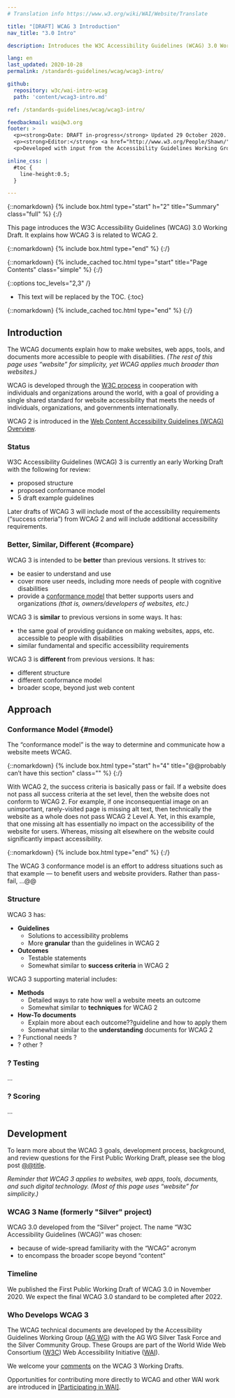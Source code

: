 ```yaml
---
# Translation info https://www.w3.org/wiki/WAI/Website/Translate

title: "[DRAFT] WCAG 3 Introduction"
nav_title: "3.0 Intro"

description: Introduces the W3C Accessibility Guidelines (WCAG) 3.0 Working Draft. WCAG documents explain how to make the web more accessible to people with disabilities.

lang: en
last_updated: 2020-10-28
permalink: /standards-guidelines/wcag/wcag3-intro/

github:
  repository: w3c/wai-intro-wcag
  path: 'content/wcag3-intro.md'

ref: /standards-guidelines/wcag/wcag3-intro/

feedbackmail: wai@w3.org
footer: >
  <p><strong>Date: DRAFT in-progress</strong> Updated 29 October 2020. </p>
  <p><strong>Editor:</strong> <a href="http://www.w3.org/People/Shawn/">Shawn Lawton Henry</a>. Contributors: Jeanne Spellman.</p>
  <p>Developed with input from the Accessibility Guidelines Working Group (<a href="https://www.w3.org/WAI/about/groups/agwg/">AG WG</a>), Silver Task Force, Silver Community Group, and the Education and Outreach Working Group (<a href="https://www.w3.org/WAI/about/groups/eowg/">EOWG</a>).</p>

inline_css: |
  #toc {
    line-height:0.5;
  }

---
```


{::nomarkdown}
{% include box.html type="start" h="2" title="Summary" class="full" %}
{:/}

This page introduces the W3C Accessibility Guidelines (WCAG) 3.0 Working Draft. It explains how WCAG 3 is related to WCAG 2.

{::nomarkdown}
{% include box.html type="end" %}
{:/}

{::nomarkdown}
{% include_cached toc.html type="start" title="Page Contents" class="simple" %}
{:/}

{::options toc_levels="2,3" /}

-   This text will be replaced by the TOC.
{:toc}

{::nomarkdown}
{% include_cached toc.html type="end" %}
{:/}

## Introduction

The WCAG documents explain how to make websites, web apps, tools, and documents more accessible to people with disabilities. _(The rest of this page uses “website” for simplicity, yet WCAG applies much broader than websites.)_


WCAG is developed through the [W3C process](https://www.w3.org/WAI/standards-guidelines/w3c-process/) in cooperation with individuals and organizations around the world, with a goal of providing a single shared standard for website accessibility that meets the needs of individuals, organizations, and governments internationally.

WCAG 2 is introduced in the [Web Content Accessibility Guidelines (WCAG) Overview](https://www.w3.org/WAI/standards-guidelines/wcag/).

### Status 

W3C Accessibility Guidelines (WCAG) 3 is currently an early Working Draft with the following for review:
* proposed structure
* proposed conformance model
* 5 draft example guidelines

Later drafts of WCAG 3 will include most of the accessibility requirements (“success criteria”) from WCAG 2 and will include additional accessibility requirements.

### Better, Similar, Different {#compare}

WCAG 3 is intended to be **better** than previous versions. It strives to:
* be easier to understand and use
* cover more user needs, including more needs of people with cognitive disabilities
* provide a [conformance model](#model) that better supports users and organizations _(that is, owners/developers of websites, etc.)_

WCAG 3 is **similar** to previous versions in some ways. It has:
* the same goal of providing guidance on making websites, apps, etc. accessible to people with disabilities
* similar fundamental and specific accessibility requirements

WCAG 3 is **different** from previous versions. It has:
* different structure
* different conformance model
* broader scope, beyond just web content

## Approach

### Conformance Model {#model}

The “conformance model” is the way to determine and communicate how a website meets WCAG.

{::nomarkdown}
{% include box.html type="start" h="4" title="@@probably can’t have this section" class="" %}
{:/}

With WCAG 2, the success criteria is basically pass or fail. If a website does not pass all success criteria at the set level, then the website does not conform to WCAG 2. For example, if one inconsequential image on an unimportant, rarely-visited page is missing alt text, then technically the website as a whole does not pass WCAG 2 Level A. Yet, in this example, that one missing alt has essentially no impact on the accessibility of the website for users. Whereas, missing alt elsewhere on the website could significantly impact accessibility.

{::nomarkdown}
{% include box.html type="end" %}
{:/}

The WCAG 3 conformance model is an effort to address situations such as that example &mdash; to benefit users and website providers. Rather than pass-fail, …@@

### Structure
WCAG 3 has:
* **Guidelines**
   * Solutions to accessibility problems
   * More **granular** than the guidelines in WCAG 2
* **Outcomes**
   * Testable statements
   * Somewhat similar to **success criteria** in WCAG 2

WCAG 3 supporting material includes:
* **Methods**
   * Detailed ways to rate how well a website meets an outcome
   * Somewhat similar to **techniques** for WCAG 2
* **How-To documents**
   * Explain more about each outcome??guideline and how to apply them
   * Somewhat similar to the **understanding** documents for WCAG 2
* ? Functional needs ?
* ? other ?

### ? Testing
...

### ? Scoring
...

## Development

To learn more about the WCAG 3 goals, development process, background, and review questions for the First Public Working Draft, please see the blog post [@@title](https://www.w3.org/blog/@@).

_Reminder that WCAG 3 applies to websites, web apps, tools, documents, and such digital technology. (Most of this page uses “website” for simplicity.)_

### WCAG 3 Name (formerly "Silver" project)

WCAG 3.0 developed from the “Silver” project. The name “W3C Accessibility Guidelines (WCAG)” was chosen:
* because of wide-spread familiarity with the “WCAG” acronym
* to encompass the broader scope beyond “content”

### Timeline

We published the First Public Working Draft of WCAG 3.0 in November 2020. We expect the final WCAG 3.0 standard to be completed after 2022.

### Who Develops WCAG 3

The WCAG technical documents are developed by the Accessibility Guidelines Working Group ([AG WG](https://www.w3.org/WAI/GL/)) with the AG WG Silver Task Force and the Silver Community Group. These Groups are part of the World Wide Web Consortium ([W3C](http://www.w3.org)) Web Accessibility Initiative ([WAI](https://www.w3.org/WAI/)).

We welcome your [comments](/standards-guidelines/wcag/commenting/) on the WCAG 3 Working Drafts.

Opportunities for contributing more directly to WCAG and other WAI work are introduced in [[Participating in WAI]](/about/participating/).
